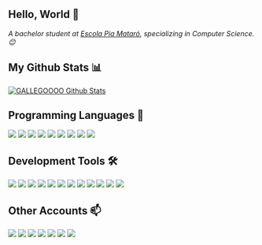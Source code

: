 <h2>Hello, World 👋</h2> 
<p><em>A bachelor student at <a href="https://mataro.escolapia.cat">Escola Pia Mataró</a>, specializing in Computer Science. 😊</br>
</em></p>

<h2>My Github Stats 📊</h2>

[![GALLEGOOOO Github Stats](https://github-readme-stats.vercel.app/api?username=GALLEGOOOO&show_icons=true&count_color=fff&icon_color=737373&text_color=737373&bg_color=737373_private=true)](https://github.com/GALLEGOOOO)

<h2>Programming Languages 🚀</h2>
<a href="https://developer.mozilla.org/en-US/docs/Web/HTML"><img src="https://img.shields.io/badge/HTML-%23E34F26.svg?style=for-the-badge&logo=html5&logoColor=white"/></a>
<a href="https://developer.mozilla.org/en-US/docs/Web/CSS"><img src="https://img.shields.io/badge/CSS-%23197BC9.svg?style=for-the-badge&logo=css3&logoColor=white"/></a>
<a href="https://developer.mozilla.org/en-US/docs/Web/JavaScript"><img src="https://img.shields.io/badge/JavaScript-%23F7DF1E.svg?style=for-the-badge&logo=javascript&logoColor=black"/></a>
<a href="https://www.python.org/"><img src="https://img.shields.io/badge/Python-%233776AB.svg?style=for-the-badge&logo=python&logoColor=white"/></a>
<a href="https://www.java.com/"><img src="https://img.shields.io/badge/J%Java-%23E51F24.svg?style=for-the-badge&logo=java&logoColor=white"/></a>
<a href="https://www.php.net/"><img src="https://img.shields.io/badge/PHP-%23777BB4.svg?style=for-the-badge&logo=php&logoColor=white"/></a>
<a href="https://www.mysql.com/"><img src="https://img.shields.io/badge/SQL-%23F89720.svg?style=for-the-badge&logo=mysql&logoColor=white"/></a>
<a href="https://www.w3.org/XML/"><img src="https://img.shields.io/badge/XML-%230097D6.svg?style=for-the-badge&logo=xml&logoColor=white"/></a>
<a href="https://www.json.org/"><img src="https://img.shields.io/badge/JSON-%23000000.svg?style=for-the-badge&logo=json&logoColor=white"/></a>

<h2>Development Tools 🛠️</h2>
<a href="https://www.sublimetext.com/"><img src="https://img.shields.io/badge/Sublime%20Text-%23FF9800.svg?style=for-the-badge&logo=sublimetext&logoColor=white"/></a>
<a href="https://code.visualstudio.com/"><img src="https://img.shields.io/badge/Visual%20Studio-%230093FF.svg?style=for-the-badge&logo=visualstudiocode&logoColor=white"/></a>
<a href="https://www.eclipse.org/"><img src="https://img.shields.io/badge/Eclipse%20IDE-%2300A98F.svg?style=for-the-badge&logo=eclipseide&logoColor=white"/></a>
<a href="https://www.spyder-ide.org/"><img src="https://img.shields.io/badge/Spyder-%232E5D5F.svg?style=for-the-badge&logo=spyderide&logoColor=white"/></a>
<a href="https://www.docker.com/"><img src="https://img.shields.io/badge/Docker-%230072C6.svg?style=for-the-badge&logo=docker&logoColor=white"/></a>
<a href="https://laragon.org/"><img src="https://img.shields.io/badge/Laragon-%232496ED.svg?style=for-the-badge&logo=laragon&logoColor=white"/></a>
<a href="https://github.com/"><img src="https://img.shields.io/badge/GitHub-%23181717.svg?style=for-the-badge&logo=github&logoColor=white"/></a>
<a href="https://git-scm.com/"><img src="https://img.shields.io/badge/Git-%23F05032.svg?style=for-the-badge&logo=git&logoColor=white"/></a>
<a href="https://nodejs.org/"><img src="https://img.shields.io/badge/Node.js-%23339933.svg?style=for-the-badge&logo=node.js&logoColor=white"/></a>
<a href="https://jquery.com/"><img src="https://img.shields.io/badge/jQuery-%230769AD.svg?style=for-the-badge&logo=jquery&logoColor=white"/></a>
<a href="https://getbootstrap.com/"><img src="https://img.shields.io/badge/Bootstrap-%237952B3.svg?style=for-the-badge&logo=bootstrap&logoColor=white"/></a>
<a href="https://www.linux.org/"><img src="https://img.shields.io/badge/Linux-%23FCC624.svg?style=for-the-badge"/></a>

<h2>Other Accounts 📫</h2>
<a href="https://www.linkedin.com/in/arnau-gallego-bassas-103246256/"><img src="https://img.shields.io/badge/linkedin-%230077B5.svg?&style=for-the-badge&logo=linkedin&logoColor=white"/></a>
<a href="mailto:arnaugb27.agb@gmail.com"><img src="https://img.shields.io/badge/Gmail-%23ED4133.svg?style=for-the-badge&logo=gmail&logoColor=white"/></a>
<a href="https://instagram.com/__gallegooo"><img src="https://img.shields.io/badge/instagram-%23E4405F.svg?&style=for-the-badge&logo=instagram&logoColor=white"/></a>
<a href="https://open.spotify.com/user/arnaugamerz" target="_blank"><img src="https://img.shields.io/badge/Spotify-%231ED760.svg?&style=for-the-badge&logo=spotify&logoColor=white"></a>
<a href="https://twitter.com/__GALLEGOOO"><img src="https://img.shields.io/badge/Twitter-%231DA1F2.svg?style=for-the-badge&logo=twitter&logoColor=white"/></a>
<a href="https://discord.com/users/1103345973524172880"><img src="https://img.shields.io/badge/Discord-7289DA?style=for-the-badge&logo=discord&logoColor=white"/></a>
<a href="https://paypal.me/arnaugallegob"><img src="https://img.shields.io/badge/PayPal-0093FF?style=for-the-badge&logo=paypal&logoColor=white"/></a>
